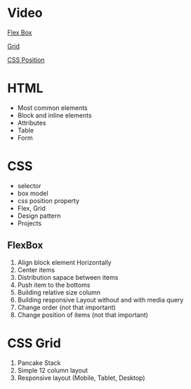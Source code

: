 # Video 

[Flex Box](https://www.youtube.com/watch?v=phWxA89Dy94)

[Grid](https://www.youtube.com/watch?v=EiNiSFIPIQE)

[CSS Position](https://www.youtube.com/watch?v=MxEtxo_AaZ4&t=438s)

# HTML
- Most common elements
- Block and inline elements
- Attributes
- Table
- Form

# CSS
- selector
- box model
- css position property
- Flex, Grid
- Design pattern
- Projects



## FlexBox

1. Align block element Horizontally
2. Center items
3. Distribution sapace between items
4. Push item to the bottoms
5. Building relative size column
6. Building responsive Layout without and with media query
7. Change order (not that important)
8. Change position of items (not that important)

# CSS Grid

1. Pancake Stack
2. Simple 12 column layout
3. Responsive layout (Mobile, Tablet, Desktop)